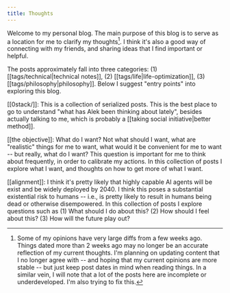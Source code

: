 ```yaml
---
title: Thoughts
---
```

Welcome to my personal blog.  The main purpose of this blog is to serve as a location for me to clarify my thoughts[^1]. I think it's also a good way of connecting with my friends, and sharing ideas that I find important or helpful.

The posts approximately fall into three categories: 
(1) [[tags/technical|technical notes]], (2) [[tags/life|life-optimization]], (3) [[tags/philosophy|philosophy]].
Below I suggest "entry points" into exploring this blog.

[[0stack/]]:
This is a collection of serialized posts. This is the best place to go to understand "what has Alek been thinking about lately", besides actually talking to me, which is probably a [[taking social initiative|better method]].

[[the objective]]:
What do I want? Not what should I want, what are "realistic" things for me to want, what would it be convenient for me to want -- but really, what do I want? This question is important for me to think about frequently, in order to calibrate my actions. In this collection of posts I explore what I want, and thoughts on how to get more of what I want.

[[alignment]]:
I think it's pretty likely that highly capable AI agents will be exist and be widely deployed by 2040. I think this poses a substantial existential risk to humans -- i.e., is pretty likely to result in humans being dead or otherwise disempowered. In this collection of posts I explore questions such as (1) What should I do about this? (2) How should I feel about this? (3) How will the future play out?

[^1]: Some of my opinions have very large diffs from a few weeks ago. Things dated more than 2 weeks ago may no longer be an accurate reflection of my current thoughts. I'm planning on updating content that I no longer agree with -- and hoping that my current opinions are more stable --  but just keep post dates in mind when reading things. In a similar vein, I will note that a lot of the posts here are incomplete or underdeveloped. I'm also  trying to fix this.
